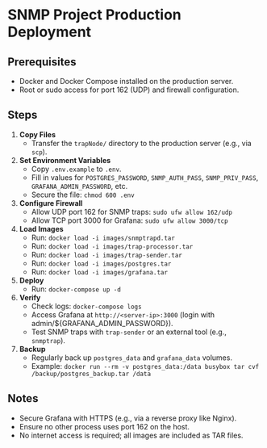 # SNMP Project Production Deployment

## Prerequisites
- Docker and Docker Compose installed on the production server.
- Root or sudo access for port 162 (UDP) and firewall configuration.

## Steps
1. **Copy Files**
    - Transfer the `trapNode/` directory to the production server (e.g., via `scp`).
2. **Set Environment Variables**
    - Copy `.env.example` to `.env`.
    - Fill in values for `POSTGRES_PASSWORD`, `SNMP_AUTH_PASS`, `SNMP_PRIV_PASS`, `GRAFANA_ADMIN_PASSWORD`, etc.
    - Secure the file: `chmod 600 .env`
3. **Configure Firewall**
    - Allow UDP port 162 for SNMP traps: `sudo ufw allow 162/udp`
    - Allow TCP port 3000 for Grafana: `sudo ufw allow 3000/tcp`
4. **Load Images**
    - Run: `docker load -i images/snmptrapd.tar`
    - Run: `docker load -i images/trap-processor.tar`
    - Run: `docker load -i images/trap-sender.tar`
    - Run: `docker load -i images/postgres.tar`
    - Run: `docker load -i images/grafana.tar`
5. **Deploy**
    - Run: `docker-compose up -d`
6. **Verify**
    - Check logs: `docker-compose logs`
    - Access Grafana at `http://<server-ip>:3000` (login with admin/${GRAFANA_ADMIN_PASSWORD}).
    - Test SNMP traps with `trap-sender` or an external tool (e.g., `snmptrap`).
7. **Backup**
    - Regularly back up `postgres_data` and `grafana_data` volumes.
    - Example: `docker run --rm -v postgres_data:/data busybox tar cvf /backup/postgres_backup.tar /data`

## Notes
- Secure Grafana with HTTPS (e.g., via a reverse proxy like Nginx).
- Ensure no other process uses port 162 on the host.
- No internet access is required; all images are included as TAR files.